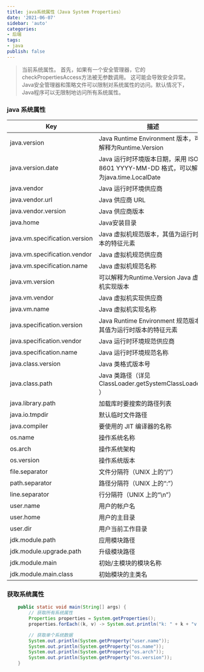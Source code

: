 ```yaml
---
title: java系统属性（Java System Properties）
date: '2021-06-07'
sidebar: 'auto'
categories:
- 后端
tags:
- java
publish: false
---
```


> 当前系统属性。 首先，如果有一个安全管理器，它的checkPropertiesAccess方法被无参数调用。 这可能会导致安全异常。   
> Java安全管理器和策略文件可以限制对系统属性的访问。默认情况下，Java程序可以无限制地访问所有系统属性。

### java 系统属性

|  Key   | 描述  |
|  ----  | ----  |
|  java.version  |  Java Runtime Environment 版本，可以解释为Runtime.Version  |
|  java.version.date  |  Java 运行时环境版本日期，采用 ISO-8601 YYYY-MM-DD 格式，可以解释为java.time.LocalDate  |
|  java.vendor  |  Java 运行时环境供应商  |
|  java.vendor.url  |  Java 供应商 URL  |
|  java.vendor.version  |  Java 供应商版本  |
|  java.home  |  Java安装目录  |
|  java.vm.specification.version  |  Java 虚拟机规范版本，其值为运行时版本的特征元素  |
|  java.vm.specification.vendor  |  Java 虚拟机规范供应商  |
|  java.vm.specification.name  |  Java 虚拟机规范名称  |
|  java.vm.version  |  可以解释为Runtime.Version Java 虚拟机实现版本  |
|  java.vm.vendor  |  Java 虚拟机实现供应商  |
|  java.vm.name  |  Java 虚拟机实现名称  |
|  java.specification.version  |  Java Runtime Environment 规范版本，其值为运行时版本的特征元素  |
|  java.specification.vendor  |  Java 运行时环境规范供应商  |
|  java.specification.name  |  Java 运行时环境规范名称  |
|  java.class.version  |  Java 类格式版本号  |
|  java.class.path  |  Java 类路径（详见ClassLoader.getSystemClassLoader() ）  |
|  java.library.path  |  加载库时要搜索的路径列表  |
|  java.io.tmpdir  |  默认临时文件路径  |
|  java.compiler  |  要使用的 JIT 编译器的名称  |
|  os.name  |  操作系统名称  |
|  os.arch  |  操作系统架构  |
|  os.version  |  操作系统版本  |
|  file.separator  |  文件分隔符（UNIX 上的“/”）  |
|  path.separator  |  路径分隔符（UNIX 上的“:”）  |
|  line.separator  |  行分隔符（UNIX 上的“\n”）  |
|  user.name  |  用户的帐户名  |
|  user.home  |  用户的主目录  |
|  user.dir  |  用户当前工作目录  |
|  jdk.module.path  |  应用模块路径  |
|  jdk.module.upgrade.path  |  升级模块路径  |
|  jdk.module.main  |  初始/主模块的模块名称  |
|  jdk.module.main.class  |  初始模块的主类名  |

### 获取系统属性
```java
    public static void main(String[] args) {
        // 获取所有系统属性
        Properties properties = System.getProperties();
        properties.forEach((k, v) -> System.out.println("k: " + k + "v: " + v.toString()));

        // 获取单个系统数据
        System.out.println(System.getProperty("user.name"));
        System.out.println(System.getProperty("os.name"));
        System.out.println(System.getProperty("os.arch"));
        System.out.println(System.getProperty("os.version"));
    }
```